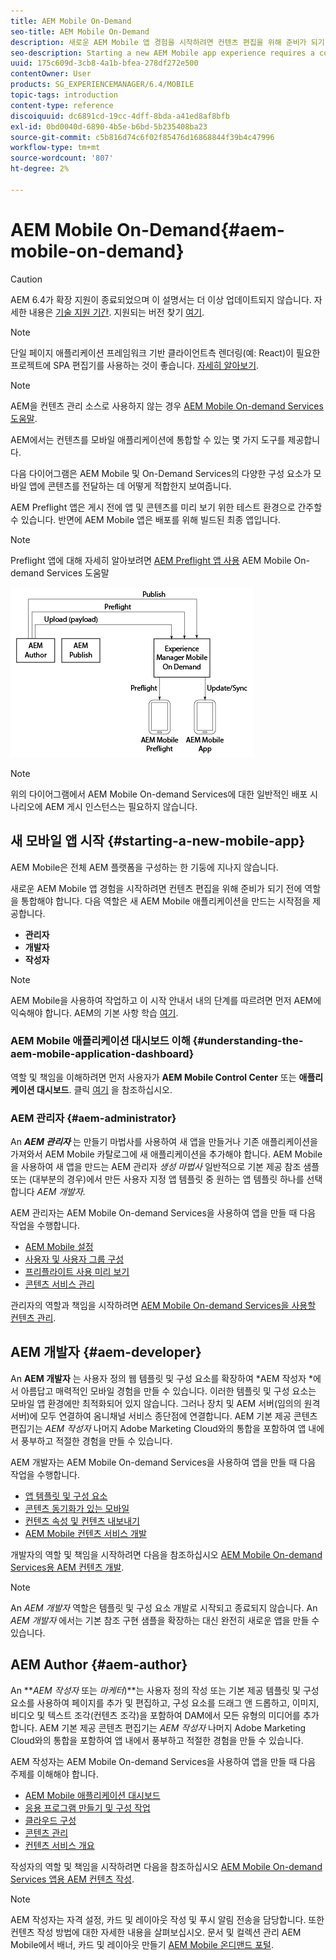 ```yaml
---
title: AEM Mobile On-Demand
seo-title: AEM Mobile On-Demand
description: 새로운 AEM Mobile 앱 경험을 시작하려면 컨텐츠 편집을 위해 준비가 되기 전에 역할을 통합해야 합니다. AEM Mobile On-Demand Services를 시작하려면 이 페이지를 따르십시오.
seo-description: Starting a new AEM Mobile app experience requires a cohesion of roles before it is ready for content editing. Follow this page to get started with AEM mobile On-Demand services.
uuid: 175c609d-3cb8-4a1b-bfea-278df272e500
contentOwner: User
products: SG_EXPERIENCEMANAGER/6.4/MOBILE
topic-tags: introduction
content-type: reference
discoiquuid: dc6891cd-19cc-4dff-8bda-a41ed8af8bfb
exl-id: 0bd0040d-6890-4b5e-b6bd-5b235408ba23
source-git-commit: c5b816d74c6f02f85476d16868844f39b4c47996
workflow-type: tm+mt
source-wordcount: '807'
ht-degree: 2%

---
```


# AEM Mobile On-Demand{#aem-mobile-on-demand}

>[!CAUTION]
>
>AEM 6.4가 확장 지원이 종료되었으며 이 설명서는 더 이상 업데이트되지 않습니다. 자세한 내용은 [기술 지원 기간](https://helpx.adobe.com/kr/support/programs/eol-matrix.html). 지원되는 버전 찾기 [여기](https://experienceleague.adobe.com/docs/).

>[!NOTE]
>
>단일 페이지 애플리케이션 프레임워크 기반 클라이언트측 렌더링(예: React)이 필요한 프로젝트에 SPA 편집기를 사용하는 것이 좋습니다. [자세히 알아보기](/help/sites-developing/spa-overview.md).

>[!NOTE]
>
>AEM을 컨텐츠 관리 소스로 사용하지 않는 경우 [AEM Mobile On-demand Services 도움말](https://helpx.adobe.com/digital-publishing-solution/topics.html).

AEM에서는 컨텐츠를 모바일 애플리케이션에 통합할 수 있는 몇 가지 도구를 제공합니다.

다음 다이어그램은 AEM Mobile 및 On-Demand Services의 다양한 구성 요소가 모바일 앱에 콘텐츠를 전달하는 데 어떻게 적합한지 보여줍니다.

AEM Preflight 앱은 게시 전에 앱 및 콘텐츠를 미리 보기 위한 테스트 환경으로 간주할 수 있습니다. 반면에 AEM Mobile 앱은 배포를 위해 빌드된 최종 앱입니다.

>[!NOTE]
>
>Preflight 앱에 대해 자세히 알아보려면 [AEM Preflight 앱 사용](https://helpx.adobe.com/digital-publishing-solution/help/preflight-app.html) AEM Mobile On-demand Services 도움말

![chlimage_1-171](assets/chlimage_1-171.png)

>[!NOTE]
>
>위의 다이어그램에서 AEM Mobile On-demand Services에 대한 일반적인 배포 시나리오에 AEM 게시 인스턴스는 필요하지 않습니다.

## 새 모바일 앱 시작 {#starting-a-new-mobile-app}

AEM Mobile은 전체 AEM 플랫폼을 구성하는 한 기둥에 지나지 않습니다.

새로운 AEM Mobile 앱 경험을 시작하려면 컨텐츠 편집을 위해 준비가 되기 전에 역할을 통합해야 합니다. 다음 역할은 새 AEM Mobile 애플리케이션을 만드는 시작점을 제공합니다.

* **관리자**
* **개발자**
* **작성자**

>[!NOTE]
>
>AEM Mobile을 사용하여 작업하고 이 시작 안내서 내의 단계를 따르려면 먼저 AEM에 익숙해야 합니다. AEM의 기본 사항 학습 [여기](/help/sites-deploying/deploy.md).

### AEM Mobile 애플리케이션 대시보드 이해 {#understanding-the-aem-mobile-application-dashboard}

역할 및 책임을 이해하려면 먼저 사용자가 **AEM Mobile Control Center** 또는 **애플리케이션 대시보드**. 클릭 [여기](/help/mobile/mobile-apps-ondemand-application-dashboard.md) 을 참조하십시오.

### AEM 관리자 {#aem-administrator}

An ***AEM 관리자*** 는 만들기 마법사를 사용하여 새 앱을 만들거나 기존 애플리케이션을 가져와서 AEM Mobile 카탈로그에 새 애플리케이션을 추가해야 합니다. AEM Mobile을 사용하여 새 앱을 만드는 AEM 관리자 *생성 마법사* 일반적으로 기본 제공 참조 샘플 또는 (대부분의 경우)에서 만든 사용자 지정 앱 템플릿 중 원하는 앱 템플릿 하나를 선택합니다 *AEM 개발자.*

AEM 관리자는 AEM Mobile On-demand Services을 사용하여 앱을 만들 때 다음 작업을 수행합니다.

* [AEM Mobile 설정](/help/mobile/aem-mobile-setup.md)
* [사용자 및 사용자 그룹 구성](/help/mobile/aem-mobile-configure-users.md)
* [프리플라이트 사용 미리 보기](/help/mobile/aem-mobile-manage-ondemand-services.md)
* [콘텐츠 서비스 관리](/help/mobile/developing-content-services.md)

관리자의 역할과 책임을 시작하려면 [AEM Mobile On-demand Services을 사용할 컨텐츠 관리](/help/mobile/aem-mobile.md).

## AEM 개발자 {#aem-developer}

An **AEM 개발자** 는 사용자 정의 웹 템플릿 및 구성 요소를 확장하여 *AEM 작성자 *에서 아름답고 매력적인 모바일 경험을 만들 수 있습니다. 이러한 템플릿 및 구성 요소는 모바일 앱 환경에만 최적화되어 있지 않습니다. 그러나 장치 및 AEM 서버(임의의 원격 서버)에 모두 연결하여 옴니채널 서비스 종단점에 연결합니다. AEM 기본 제공 콘텐츠 편집기는 *AEM 작성자* 나머지 Adobe Marketing Cloud와의 통합을 포함하여 앱 내에서 풍부하고 적절한 경험을 만들 수 있습니다.

AEM 개발자는 AEM Mobile On-demand Services을 사용하여 앱을 만들 때 다음 작업을 수행합니다.

* [앱 템플릿 및 구성 요소](/help/mobile/app-templates-and-components1.md)
* [콘텐츠 동기화가 있는 모바일](/help/mobile/mobile-ondemand-contentsync.md)
* [컨텐츠 속성 및 컨텐츠 내보내기](/help/mobile/on-demand-content-properties-exporting.md)
* [AEM Mobile 컨텐츠 서비스 개발](/help/mobile/developing-content-services.md)

개발자의 역할 및 책임을 시작하려면 다음을 참조하십시오 [AEM Mobile On-demand Services용 AEM 컨텐츠 개발](/help/mobile/aem-mobile-on-demand.md).

>[!NOTE]
>
>An *AEM 개발자* 역할은 템플릿 및 구성 요소 개발로 시작되고 종료되지 않습니다. An *AEM 개발자* 에서는 기본 참조 구현 샘플을 확장하는 대신 완전히 새로운 앱을 만들 수 있습니다.

## AEM Author {#aem-author}

An ***AEM 작성자* 또는 *마케터*)**는 사용자 정의 작성 또는 기본 제공 템플릿 및 구성 요소를 사용하여 페이지를 추가 및 편집하고, 구성 요소를 드래그 앤 드롭하고, 이미지, 비디오 및 텍스트 조각(컨텐츠 조각)을 포함하여 DAM에서 모든 유형의 미디어를 추가합니다. AEM 기본 제공 콘텐츠 편집기는 *AEM 작성자* 나머지 Adobe Marketing Cloud와의 통합을 포함하여 앱 내에서 풍부하고 적절한 경험을 만들 수 있습니다.

AEM 작성자는 AEM Mobile On-demand Services을 사용하여 앱을 만들 때 다음 주제를 이해해야 합니다.

* [AEM Mobile 애플리케이션 대시보드](/help/mobile/mobile-apps-ondemand-application-dashboard.md)
* [응용 프로그램 만들기 및 구성 작업](/help/mobile/mobile-apps-ondemand-application-create-configure-action.md)
* [클라우드 구성](/help/mobile/mobile-on-demand-associating-an-on-demand-app-to-cloud-configuration.md)
* [콘텐츠 관리](/help/mobile/mobile-apps-ondemand-manage-content-ondemand.md)
* [컨텐츠 서비스 개요](/help/mobile/develop-content-as-a-service.md)

작성자의 역할 및 책임을 시작하려면 다음을 참조하십시오 [AEM Mobile On-demand Services 앱용 AEM 컨텐츠 작성](/help/mobile/mobile-apps-ondemand.md).

>[!NOTE]
>
>AEM 작성자는 자격 설정, 카드 및 레이아웃 작성 및 푸시 알림 전송을 담당합니다. 또한 컨텐츠 작성 방법에 대한 자세한 내용을 살펴보십시오. 문서 및 컬렉션 관리 AEM Mobile에서 배너, 카드 및 레이아웃 만들기 [AEM Mobile 온디맨드 포털](https://helpx.adobe.com/digital-publishing-solution/topics.html#dynamicpod_reference_2).
